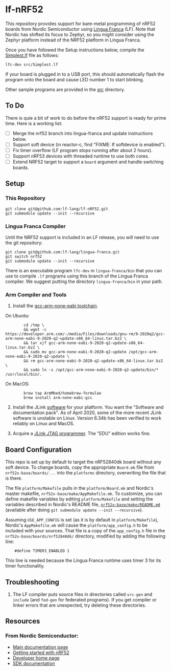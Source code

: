 # lf-nRF52

This repository provides support for bare-metal programming of nRF52 boards from Nordic Semiconductor using [Lingua Franca](https://lf-lang.org) (LF).
Note that Nordic has shifted its focus to Zephyr, so you might consider using the Zephyr platform instead of the NRF52 platform in Lingua Franca.

Once you have followed the Setup instructions below, compile the [Simplest.lf](src/Simplest.lf) file as follows:

```
lfc-dev src/Simplest.lf
```
If your board is plugged in to a USB port, this should automatically flash the program onto the board and cause LED number 1 to start blinking.

Other sample programs are provided in the [src](src) directory.

## To Do

There is quie a bit of work to do before the nRF52 support is ready for prime time. Here is a working list:

- [ ] Merge the nrf52 branch into lingua-franca and update instructions below.
- [ ] Support soft device (in reactor-c, find "FIXME: If softdevice is enabled").
- [ ] Fix timer overflow (LF program stops running after about 2 hours).
- [ ] Support nRF53 devices with threaded runtime to use both cores.
- [ ] Extend NRF52 target to support a `board` argument and handle switching boards.

## Setup

### This Repository

```
git clone git@github.com:lf-lang/lf-nRF52.git
git submodule update --init --recursive
```

### Lingua Franca Compiler

Until the NRF52 support is included in an LF release, you will need to use the git repository:

```
git clone git@github.com:lf-lang/lingua-franca.git
git switch nrf52
git submodule update --init --recursive
```

There is an executable program `lfc-dev` in `lingua-franca/bin` that you can use to compile `.lf` programs using this branch of the Lingua Franca compiler. We suggest putting the directory `lingua-franca/bin` in your path.

### Arm Compiler and Tools

1. Install the [gcc-arm-none-eabi toolchain](https://developer.arm.com/tools-and-software/open-source-software/developer-tools/gnu-toolchain/gnu-rm/downloads).

On Ubuntu:

```
        cd /tmp \
        && wget -c https://developer.arm.com/-/media/Files/downloads/gnu-rm/9-2020q2/gcc-arm-none-eabi-9-2020-q2-update-x86_64-linux.tar.bz2 \
        && tar xjf gcc-arm-none-eabi-9-2020-q2-update-x86_64-linux.tar.bz2 \
        && sudo mv gcc-arm-none-eabi-9-2020-q2-update /opt/gcc-arm-none-eabi-9-2020-q2-update \
        && rm gcc-arm-none-eabi-9-2020-q2-update-x86_64-linux.tar.bz2 \
        && sudo ln -s /opt/gcc-arm-none-eabi-9-2020-q2-update/bin/* /usr/local/bin/.
```

On MacOS:

```
        brew tap ArmMbed/homebrew-formulae
        brew install arm-none-eabi-gcc
```

2. Install the JLink [software](https://www.segger.com/jlink-software.html)
for your platform. You want the "Software and documentation pack". As of April
2020, some of the more recent JLink software is unstable on Linux. Version
6.34b has been verified to work reliably on Linux and MacOS.

3. Acquire a [JLink JTAG programmer](https://www.segger.com/jlink-general-info.html).
The "EDU" edition works fine.

## Board Configuration

This repo is set up by default to target the nRF52840dk board without any soft device.
To change boards, copy the appropriate `Board.mk` file from `nrf52x-base/boards/...` into the `platforms` directory, overwriting the file that is there.

The file `platform/Makefile` pulls in the `platform/Board.mk` and Nordic's master makefile, `nrf52x-base/make/AppMakefile.mk`.  To customize, you can define makefile variables by editing `platform/Makefile` and setting the variables described in Nordic's README file, [`nrf52x-base/make/README.md`](nrf52x-base/make/README.md) (available after doing `git submodule update --init --recursive`).

Assuming `USE_APP_CONFIG` is set (as it is by default in `platform/Makefile`), Nordic's `AppMakefile.mk` will cause the `platform/app_config.h` to be included with your sources. That file is a copy of the `app_config.h` file in the `nrf52x-base/boards/nrf52840dk/` directory, modified by adding the following line:

```
    #define TIMER3_ENABLED 1
```

This line is needed because the Lingua Franca runtime uses timer 3 for its timer functionality.

## Troubleshooting

1. The LF compiler puts source files in directories called `src-gen` and `include` (and `fed-gen` for federated programs).  If you get compiler or linker errors that are unexpected, try deleting these directories.

## Resources

### From Nordic Semiconductor:

* [Main documentation page](https://docs.nordicsemi.com)
* [Getting started with nRF52](https://docs.nordicsemi.com/bundle/ncs-latest/page/nrf/gsg_guides/nrf52_gs.html) 
* [Developer home page](https://developer.nordicsemi.com)
* [SDK documentation](https://developer.nordicsemi.com/nRF5_SDK/doc/)